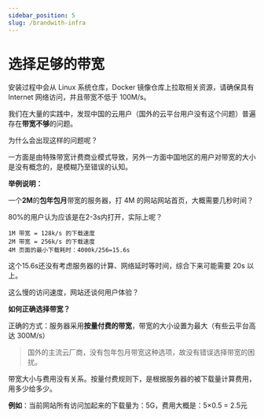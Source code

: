 ```yaml
---
sidebar_position: 5
slug: /brandwith-infra
---
```


# 选择足够的带宽

安装过程中会从 Linux 系统仓库，Docker 镜像仓库上拉取相关资源，请确保具有 Internet 网络访问，并且带宽不低于 100M/s。

我们在大量的实践中，发现中国的云用户（国外的云平台用户没有这个问题）普遍存在**带宽不够**的问题。  

为什么会出现这样的问题呢？

一方面是由特殊带宽计费商业模式导致，另外一方面中国地区的用户对带宽的大小是没有概念的，是模糊乃至错误的认知。  

**举例说明：**

一个**2M**的**包年包月**带宽的服务器，打 4M 的网站网站首页，大概需要几秒时间？

80%的用户认为应该是在2-3s内打开，实际上呢？

```
1M 带宽 = 128k/s 的下载速度
2M 带宽 = 256k/s 的下载速度
4M 页面的最小下载耗时：4000k/256=15.6s
```

这个15.6s还没有考虑服务器的计算、网络延时等时间，综合下来可能需要 20s 以上。  

这么慢的访问速度，网站还谈何用户体验？  

**如何正确选择带宽？**

正确的方式：服务器采用**按量付费的带宽**，带宽的大小设置为最大（有些云平台高达 300M/s）

> 国外的主流云厂商，没有包年包月带宽这种选项，故没有错误选择带宽的困扰。

带宽大小与费用没有关系。按量付费规则下，是根据服务器的被下载量计算费用，用多少给多少。

**例如**：当前网站所有访问加起来的下载量为：5G，费用大概是：5×0.5 = 2.5元